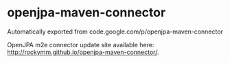 # openjpa-maven-connector
Automatically exported from code.google.com/p/openjpa-maven-connector

 OpenJPA m2e connector update site available here: http://rockymm.github.io/openjpa-maven-connector/.
